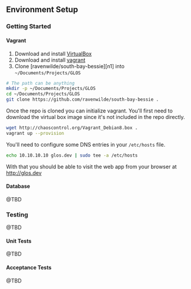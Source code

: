 ## Environment Setup

### Getting Started

#### Vagrant

1. Download and install [VirtualBox](https://www.virtualbox.org/wiki/Downloads)
2. Download and install [vagrant](http://www.vagrantup.com/downloads.html)
3. Clone [ravenwilde/south-bay-bessie][n1] into `~/Documents/Projects/GLOS`

```bash
# The path can be anything
mkdir -p ~/Documents/Projects/GLOS
cd ~/Documents/Projects/GLOS
git clone https://github.com/ravenwilde/south-bay-bessie .
```

Once the repo is cloned you can initialize vagrant. You'll first need to download the virtual box image since it's not included in the repo directly.

```bash
wget http://chaoscontrol.org/Vagrant_Debian8.box .
vagrant up --provision
```

You'll need to configure some DNS entries in your `/etc/hosts` file.

```bash
echo 10.10.10.10 glos.dev | sudo tee -a /etc/hosts
```

With that you should be able to visit the web app from your browser at http://glos.dev

#### Database

@TBD

### Testing

@TBD

#### Unit Tests

@TBD

#### Acceptance Tests

@TBD
